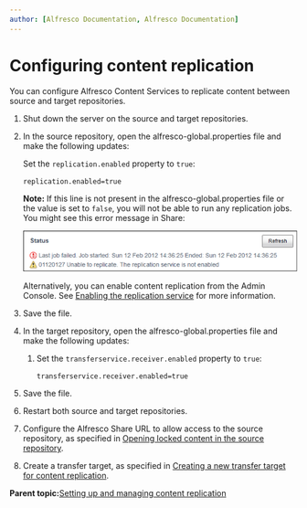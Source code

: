 ```yaml
---
author: [Alfresco Documentation, Alfresco Documentation]
---
```


# Configuring content replication

You can configure Alfresco Content Services to replicate content between source and target repositories.

1.  Shut down the server on the source and target repositories.

2.  In the source repository, open the alfresco-global.properties file and make the following updates:

    Set the `replication.enabled` property to `true`:

    ```
    replication.enabled=true
    ```

    **Note:** If this line is not present in the alfresco-global.properties file or the value is set to `false`, you will not be able to run any replication jobs. You might see this error message in Share:

    ![](../images/replicate.png)

    Alternatively, you can enable content replication from the Admin Console. See [Enabling the replication service](../concepts/adminconsole-replication-config.md) for more information.

3.  Save the file.

4.  In the target repository, open the alfresco-global.properties file and make the following updates:

    1.  Set the `transferservice.receiver.enabled` property to `true`:

        ```
        transferservice.receiver.enabled=true
        ```

5.  Save the file.

6.  Restart both source and target repositories.

7.  Configure the Alfresco Share URL to allow access to the source repository, as specified in [Opening locked content in the source repository](adminconsole-replication-lockedcontent.md).

8.  Create a transfer target, as specified in [Creating a new transfer target for content replication](admintools-replication-transfertarget.md).


**Parent topic:**[Setting up and managing content replication](../concepts/admintools-replication-config.md)

